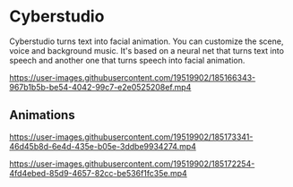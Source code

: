 # Cyberstudio

Cyberstudio turns text into facial animation. You can customize the scene, voice and background music. It's based on a neural net that turns text into speech and another one that turns speech into facial animation.

https://user-images.githubusercontent.com/19519902/185166343-967b1b5b-be54-4042-99c7-e2e0525208ef.mp4

## Animations

https://user-images.githubusercontent.com/19519902/185173341-46d45b8d-6e4d-435e-b05e-3ddbe9934274.mp4

https://user-images.githubusercontent.com/19519902/185172254-4fd4ebed-85d9-4657-82cc-be536f1fc35e.mp4
